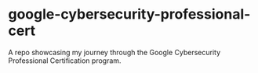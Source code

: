 # google-cybersecurity-professional-cert
A repo showcasing my journey through the Google Cybersecurity Professional Certification program. 
